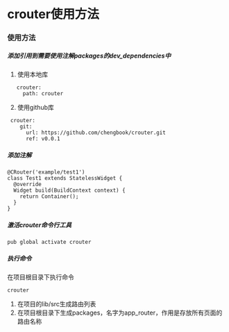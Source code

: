 
# crouter使用方法

### 使用方法
##### 添加引用到需要使用注解packages的dev_dependencies中
1. 使用本地库
```
   crouter:
     path: crouter
```

2. 使用github库
```
 crouter:
    git:
      url: https://github.com/chengbook/crouter.git
      ref: v0.0.1
```

##### 添加注解
```
@CRouter('example/test1')
class Test1 extends StatelessWidget {
  @override
  Widget build(BuildContext context) {
    return Container();
  }
}
```

##### 激活crouter命令行工具
```
pub global activate crouter
```

##### 执行命令
在项目根目录下执行命令
```
crouter
```
1. 在项目的lib/src生成路由列表
2. 在项目根目录下生成packages，名字为app_router，作用是存放所有页面的路由名称